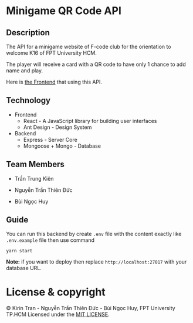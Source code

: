 # Minigame QR Code API

## Description
The API for a minigame website of F-code club for the orientation to welcome K16 of FPT University HCM.

The player will receive a card with a QR code to have only 1 chance to add name and play.

Here is [the Frontend](https://github.com/kien123456k/minigameQR-frontend) that using this API.
## Technology
- Frontend
  - React - A JavaScript library for building user interfaces
  - Ant Design - Design System
- Backend
  - Express - Server Core
  - Mongoose + Mongo - Database
## Team Members

* Trần Trung Kiên
  
* Nguyễn Trần Thiên Đức
  
* Bùi Ngọc Huy

## Guide
You can run this backend by create `.env` file with the content exactly like `.env.example` file then use command 
```
yarn start
```
**Note:** if you want to deploy then replace `http://localhost:27017` with your database URL.

# License & copyright

© Kirin Tran - Nguyễn Trần Thiên Đức - Bùi Ngọc Huy, FPT University TP.HCM
Licensed under the [MIT LICENSE](LICENSE).